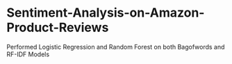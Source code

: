 # Sentiment-Analysis-on-Amazon-Product-Reviews
Performed Logistic Regression and Random Forest on both Bagofwords and RF-IDF Models
